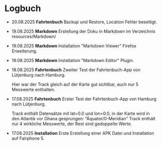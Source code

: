 
# Logbuch

 - 20.08.2025 **Fahrtenbuch** Backup und Restore, Location Fehler beseitigt.

 - 19.08.2025 **Markdown** Erstellung der Doku in Markdown im Verzeichnis resources/Markdown/
 - 19.08.2025 **Markdown** Installation "Markdown Viewer" Firefox Erweiterung.
 - 19.08.2025 **Markdown** Installation "Markdown Editor" Plugin.

 - 18.08.2025 **Fahrtenbuch** Zweiter Test der Fahrtenbuch-App von Lütjenburg nach Hamburg.

    Hier war der Track gleich auf der Karte gut sichtbar, auch nur 5 Messwerte enthalten.

 - 17.08.2025 **Fahrtenbuch** Erster Test der Fahrtenbuch-App von Hamburg nach Lütjenburg.

    Track enthält Datensätze mit lat=0.0 und lon=0.0, in der Karte wird in den Atlantik vor Ghana gesprungen: "Äquator/0-Meridian"
    Track enthält nur 4 wirkliche Messwerte, der Rest sind gedoppelte Werte.

 - 17.08.2025 **Installation** Erste Erstellung einer APK Datei und Installation auf Fairphone 5.
